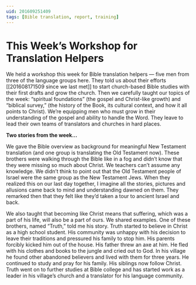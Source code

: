 ```yaml
---
uid: 201609251409
tags: [Bible translation, report, training]
---
```


# This Week’s Workshop for Translation Helpers

We held a workshop this week for Bible translation helpers — five men from three of the language groups here. They told us about their efforts [[201608171509 since we last met]] to start church-based Bible studies with their first drafts and grow the church. Then we carefully taught our topics of the week: “spiritual foundations” (the gospel and Christ-like growth) and “biblical survey,” (the history of the Book, its cultural context, and how it all points to Christ). We’re equipping men who must grow in their understanding of the gospel and ability to handle the Word. They leave to lead their own teams of translators and churches in hard places.

**Two stories from the week…**

We gave the Bible overview as background for meaningful New Testament translation (and one group is translating the Old Testament now). These brothers were walking through the Bible like in a fog and didn’t know that they were missing so much about Christ. We teachers can’t assume any knowledge. We didn’t think to point out that the Old Testament people of Israel were the same group as the New Testament Jews. When they realized this on our last day together, I imagine all the stories, pictures and allusions came back to mind and understanding dawned on them. They remarked then that they felt like they’d taken a tour to ancient Israel and back.

We also taught that becoming like Christ means that suffering, which was a part of his life, will also be a part of ours. We shared examples. One of these brothers, named “Truth,” told me his story. Truth started to believe in Christ as a high school student. His community was unhappy with his decision to leave their traditions and pressured his family to stop him. His parents forcibly kicked him out of the house. His father threw an axe at him. He fled with his clothes and books to the jungle and cried out to God. In his village he found other abandoned believers and lived with them for three years. He continued to study and pray for his family. His siblings now follow Christ. Truth went on to further studies at Bible college and has started work as a leader in his village’s church and a translator for his language community.
